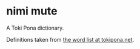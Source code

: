 # nimi mute

A Toki Pona dictionary.

Definitions taken from
[the word list at tokipona.net](http://tokipona.net/tp/ClassicWordList.aspx).
